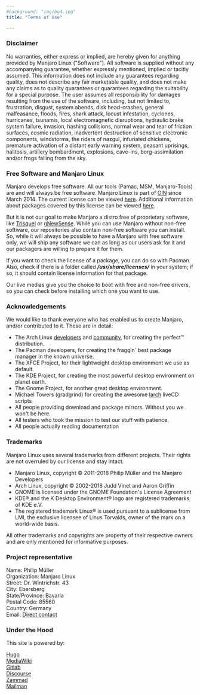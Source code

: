 ```yaml
---
#background: "img/bg4.jpg"
title: "Terms of Use"

---
```


<h3>Disclaimer</h3>

No warranties, either express or implied, are hereby given for anything provided by Manjaro Linux ("Software"). All software is supplied without any accompanying guarantee, whether expressly mentioned, implied or tacitly assumed. This information does not include any guarantees regarding quality, does not describe any fair marketable quality, and does not make any claims as to quality quarantees or quarantees regarding the suitability for a special purpose. The user assumes all responsibility for damages resulting from the use of the software, including, but not limited to, frustration, disgust, system abends, disk head-crashes, general malfeasance, floods, fires, shark attack, locust infestation, cyclones, hurricanes, tsunamis, local electromagnetic disruptions, hydraulic brake system failure, invasion, hashing collisions, normal wear and tear of friction surfaces, cosmic radiation, inadvertent destruction of sensitive electronic components, windstorms, the riders of nazgul, infuriated chickens, premature activation of a distant early warning system, peasant uprisings, halitosis, artillery bombardment, explosions, cave-ins, borg-assimilation and/or frogs falling from the sky.

<h3>Free Software and Manjaro Linux</h3>

Manjaro develops free software. All our tools (Pamac, MSM, Manjaro-Tools) are and will always be free software. Manjaro Linux is part of <a href="http://www.openinventionnetwork.com/community-of-licensees/">OIN</a> since March 2014. The current license can be viewed <a href="http://www.openinventionnetwork.com/joining-oin/oin-license-agreement/">here</a>. Additional information about packages covered by this license can be viewed <a href="http://www.openinventionnetwork.com/joining-oin/linux-system/">here</a>.

But it is not our goal to make Manjaro a distro free of proprietary software, like <a href="http://trisquel.info/">Trisquel</a> or <a href="http://www.gnewsense.org/">gNewSense</a>. While you can use Manjaro without non-free software, our repositories also contain non-free software you can install. So, while it will always be possible to have a Manjaro with free software only, we will ship any software we can as long as our users ask for it and our packagers are willing to prepare it for them.

If you want to check the license of a package, you can do so with Pacman. Also, check if there is a folder called <strong><em>/usr/share/licenses/<package name=""></package></em></strong> in your system; if so, it should contain license information for that package.

Our live medias give you the choice to boot with free and non-free drivers, so you can check before installing which one you want to use.

<h3>Acknowledgements</h3>

We would like to thank everyone who has enabled us to create Manjaro, and/or contributed to it. These are in detail:
<ul>
 	<li>The Arch Linux <a href="http://www.archlinux.org/developers/">developers</a> and <a href="http://bbs.archlinux.org/">community</a>, for creating the perfect™ distribution.</li>
 	<li>The Pacman developers, for creating the fraggin` best package manager in the known universe.</li>
 	<li>The XFCE Project, for their lightweight desktop environment we use as default.</li>
 	<li>The KDE Project, for creating the most powerful desktop environment on planet earth.</li>
 	<li>The Gnome Project, for another great desktop environment.</li>
 	<li>Michael Towers (gradgrind) for creating the awesome <a href="http://larch.berlios.de/">larch</a> liveCD scripts</li>
 	<li>All people providing download and package mirrors. Without you we won't be here.</li>
 	<li>All testers who took the mission to test our stuff with patience.</li>
 	<li>All people actually reading documentation</li>
</ul>

<h3>Trademarks</h3>

Manjaro Linux uses several trademarks from different projects. Their rights are not overruled by our license and stay intact.
<ul>
 	<li>Manjaro Linux, copyright © 2011-2018 Philip Müller and the Manjaro Developers</li>
 	<li>Arch Linux, copyright © 2002-2018 Judd Vinet and Aaron Griffin</li>
 	<li>GNOME is licensed under the GNOME Foundation's License Agreement</li>
 	<li>KDE® and the K Desktop Environment® logo are registered trademarks of KDE e.V.</li>
 	<li>The registered trademark Linux® is used pursuant to a sublicense from LMI, the exclusive licensee of Linus Torvalds, owner of the mark on a world-wide basis.</li>
</ul>
All other trademarks and copyrights are property of their respective owners and are only mentioned for informative purposes.

<h3>Project representative</h3>
<p>Name: Philip Müller</br>
Organization: Manjaro Linux</br>
Street: Dr. Wintrichstr. 43</br>
City: Ebersberg</br>
State/Province: Bavaria</br>
Postal Code: 85560</br>
Country: Germany</br>
Email: <a href="mailto:support@manjaro.org">Direct contact</a></p>

<h3>Under the Hood</h3>

This site is powered by:
<p><a href="https://gohugo.io/">Hugo</a></br>
<a href="http://www.mediawiki.org">MediaWiki</a></br>
<a href="https://www.gitlab.com/">Gitlab</a></br>
<a href="https://www.discourse.org/">Discourse</a></br>
<a href="https://zammad.org/">Zammad</a></br>
<a href="http://www.list.org/">Mailman</a></p>
